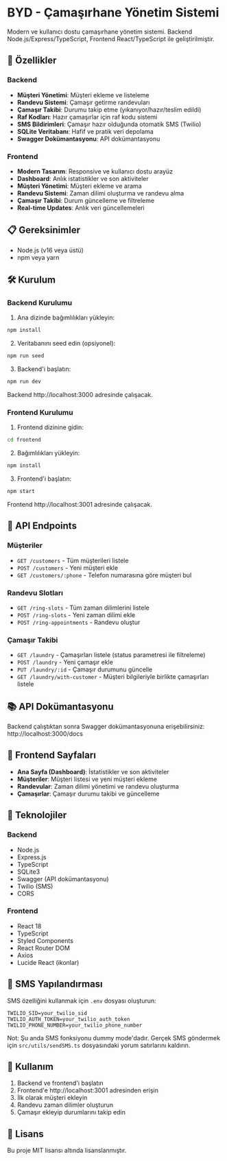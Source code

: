 # BYD - Çamaşırhane Yönetim Sistemi

Modern ve kullanıcı dostu çamaşırhane yönetim sistemi. Backend Node.js/Express/TypeScript, Frontend React/TypeScript ile geliştirilmiştir.

## 🚀 Özellikler

### Backend

- **Müşteri Yönetimi**: Müşteri ekleme ve listeleme
- **Randevu Sistemi**: Çamaşır getirme randevuları
- **Çamaşır Takibi**: Durumu takip etme (yıkanıyor/hazır/teslim edildi)
- **Raf Kodları**: Hazır çamaşırlar için raf kodu sistemi
- **SMS Bildirimleri**: Çamaşır hazır olduğunda otomatik SMS (Twilio)
- **SQLite Veritabanı**: Hafif ve pratik veri depolama
- **Swagger Dokümantasyonu**: API dokümantasyonu

### Frontend

- **Modern Tasarım**: Responsive ve kullanıcı dostu arayüz
- **Dashboard**: Anlık istatistikler ve son aktiviteler
- **Müşteri Yönetimi**: Müşteri ekleme ve arama
- **Randevu Sistemi**: Zaman dilimi oluşturma ve randevu alma
- **Çamaşır Takibi**: Durum güncelleme ve filtreleme
- **Real-time Updates**: Anlık veri güncellemeleri

## 📋 Gereksinimler

- Node.js (v16 veya üstü)
- npm veya yarn

## 🛠️ Kurulum

### Backend Kurulumu

1. Ana dizinde bağımlılıkları yükleyin:

```bash
npm install
```

2. Veritabanını seed edin (opsiyonel):

```bash
npm run seed
```

3. Backend'i başlatın:

```bash
npm run dev
```

Backend http://localhost:3000 adresinde çalışacak.

### Frontend Kurulumu

1. Frontend dizinine gidin:

```bash
cd frontend
```

2. Bağımlılıkları yükleyin:

```bash
npm install
```

3. Frontend'i başlatın:

```bash
npm start
```

Frontend http://localhost:3001 adresinde çalışacak.

## 📡 API Endpoints

### Müşteriler

- `GET /customers` - Tüm müşterileri listele
- `POST /customers` - Yeni müşteri ekle
- `GET /customers/:phone` - Telefon numarasına göre müşteri bul

### Randevu Slotları

- `GET /ring-slots` - Tüm zaman dilimlerini listele
- `POST /ring-slots` - Yeni zaman dilimi ekle
- `POST /ring-appointments` - Randevu oluştur

### Çamaşır Takibi

- `GET /laundry` - Çamaşırları listele (status parametresi ile filtreleme)
- `POST /laundry` - Yeni çamaşır ekle
- `PUT /laundry/:id` - Çamaşır durumunu güncelle
- `GET /laundry/with-customer` - Müşteri bilgileriyle birlikte çamaşırları listele

## 📚 API Dokümantasyonu

Backend çalıştıktan sonra Swagger dokümantasyonuna erişebilirsiniz:
http://localhost:3000/docs

## 🎨 Frontend Sayfaları

- **Ana Sayfa (Dashboard)**: İstatistikler ve son aktiviteler
- **Müşteriler**: Müşteri listesi ve yeni müşteri ekleme
- **Randevular**: Zaman dilimi yönetimi ve randevu oluşturma
- **Çamaşırlar**: Çamaşır durumu takibi ve güncelleme

## 🔧 Teknolojiler

### Backend

- Node.js
- Express.js
- TypeScript
- SQLite3
- Swagger (API dokümantasyonu)
- Twilio (SMS)
- CORS

### Frontend

- React 18
- TypeScript
- Styled Components
- React Router DOM
- Axios
- Lucide React (ikonlar)

## 📱 SMS Yapılandırması

SMS özelliğini kullanmak için `.env` dosyası oluşturun:

```env
TWILIO_SID=your_twilio_sid
TWILIO_AUTH_TOKEN=your_twilio_auth_token
TWILIO_PHONE_NUMBER=your_twilio_phone_number
```

Not: Şu anda SMS fonksiyonu dummy mode'dadır. Gerçek SMS göndermek için `src/utils/sendSMS.ts` dosyasındaki yorum satırlarını kaldırın.

## 🚀 Kullanım

1. Backend ve frontend'i başlatın
2. Frontend'e http://localhost:3001 adresinden erişin
3. İlk olarak müşteri ekleyin
4. Randevu zaman dilimler oluşturun
5. Çamaşır ekleyip durumlarını takip edin

## 📄 Lisans

Bu proje MIT lisansı altında lisanslanmıştır.
